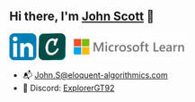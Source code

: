 ## Hi there, I'm <a href="https://trinhminhtriet.com" target="_blank" title="John Scott">John Scott</a> 👋

[![explorergt92's LinkedIn Profile](images/linkedin.png)](https://www.linkedin.com/in/john-scott-446594119/)
[![explorergt92's Credly Profile](images/credly.png)](https://www.credly.com/users/john-scott.6e6b9117)
[![explorergt92's Microsoft Learn Profile](images/microsoft-1.jpg)](https://learn.microsoft.com/en-us/users/johnescottii-2304/transcript/dz6mybngp0z15wy)
</br>
- 📬 John.S@eloquent-algorithmics.com
- 💬 Discord: [ExplorerGT92](https://discordapp.com/users/ExplorerGT92)

<!--
<img align="left" alt="John Scott" src="images/coding-2.gif" width="600" />

**Explorergt92/Explorergt92** is a ✨ _special_ ✨ repository because its `README.md` (this file) appears on your GitHub profile.

Here are some ideas to get you started:

- 🔭 I’m currently working on ...
- 🌱 I’m currently learning ...
- 👯 I’m looking to collaborate on ...
- 🤔 I’m looking for help with ...
- 💬 Ask me about ...
- 📫 How to reach me: ...
- ⚡ Fun fact: ...
-->
